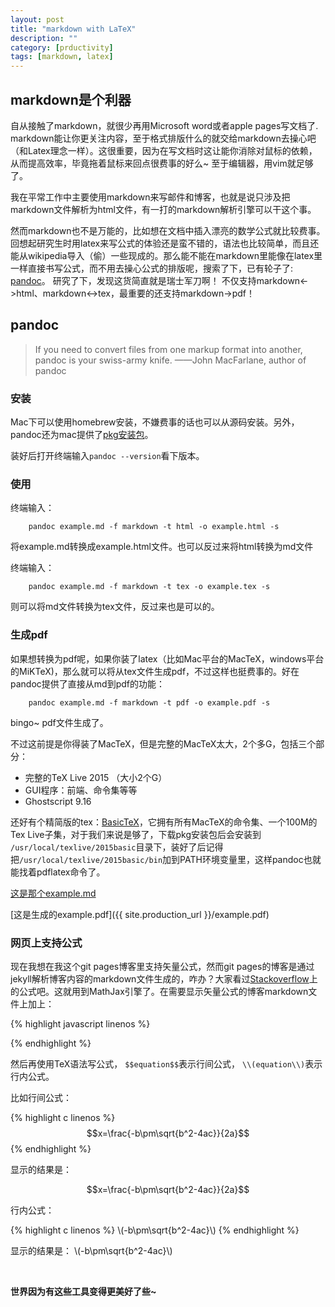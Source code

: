 ```yaml
---
layout: post
title: "markdown with LaTeX"
description: ""
category: [prductivity]
tags: [markdown, latex]
---
```

<script type="text/javascript" src="http://cdn.mathjax.org/mathjax/latest/MathJax.js?config=default" async></script>

## markdown是个利器
自从接触了markdown，就很少再用Microsoft word或者apple pages写文档了. markdown能让你更关注内容，至于格式排版什么的就交给markdown去操心吧（和Latex理念一样）。这很重要，因为在写文档时这让能你消除对鼠标的依赖，从而提高效率，毕竟拖着鼠标来回点很费事的好么~ 至于编辑器，用vim就足够了。

我在平常工作中主要使用markdown来写邮件和博客，也就是说只涉及把markdown文件解析为html文件，有一打的markdown解析引擎可以干这个事。

<!--more-->

然而markdown也不是万能的，比如想在文档中插入漂亮的数学公式就比较费事。回想起研究生时用latex来写公式的体验还是蛮不错的，语法也比较简单，而且还能从wikipedia导入（偷）一些现成的。那么能不能在markdown里能像在latex里一样直接书写公式，而不用去操心公式的排版呢，搜索了下，已有轮子了: [pandoc](http://pandoc.org/)。 研究了下，发现这货简直就是瑞士军刀啊！ 不仅支持markdown<->html、markdown<->tex，最重要的还支持markdown->pdf！

## pandoc
> If you need to convert files from one markup format into another, pandoc is your swiss-army knife.
——John MacFarlane, author of pandoc

### 安装
Mac下可以使用homebrew安装，不嫌费事的话也可以从源码安装。另外，pandoc还为mac提供了[pkg安装包](https://github.com/jgm/pandoc/releases/download/1.15.2/pandoc-1.15.2-osx.pkg)。

装好后打开终端输入`pandoc --version`看下版本。

### 使用
终端输入：

```>
	pandoc example.md -f markdown -t html -o example.html -s 
```

将example.md转换成example.html文件。也可以反过来将html转换为md文件

终端输入：

```>
	pandoc example.md -f markdown -t tex -o example.tex -s 
```

则可以将md文件转换为tex文件，反过来也是可以的。

### 生成pdf
如果想转换为pdf呢，如果你装了latex（比如Mac平台的MacTeX，windows平台的MiKTeX)，那么就可以将从tex文件生成pdf，不过这样也挺费事的。好在pandoc提供了直接从md到pdf的功能：

```>
	pandoc example.md -f markdown -t pdf -o example.pdf -s 
```

bingo~ pdf文件生成了。

不过这前提是你得装了MacTeX，但是完整的MacTeX太大，2个多G，包括三个部分：

- 完整的TeX Live 2015 （大小2个G）
- GUI程序：前端、命令集等等
- Ghostscript 9.16

还好有个精简版的tex：[BasicTeX](http://www.tug.org/mactex/morepackages.html)，它拥有所有MacTeX的命令集、一个100M的Tex Live子集，对于我们来说是够了，下载pkg安装包后会安装到 `/usr/local/texlive/2015basic`目录下，装好了后记得把`/usr/local/texlive/2015basic/bin`加到PATH环境变量里，这样pandoc也就能找着pdflatex命令了。

[这是那个example.md](http://mplewis.com/files/pandoc-md-latex/example.md)

[这是生成的example.pdf]({{ site.production_url }}/example.pdf)

### 网页上支持公式
现在我想在我这个git pages博客里支持矢量公式，然而git pages的博客是通过jekyll解析博客内容的markdown文件生成的，咋办？大家看过[Stackoverflow](http://stackoverflow.com/)上的公式吧。这就用到MathJax引擎了。在需要显示矢量公式的博客markdown文件上加上：

{% highlight javascript linenos %}
 <script type="text/javascript" src="http://cdn.mathjax.org/mathjax/latest/MathJax.js?config=default"></script>
{% endhighlight %}

然后再使用TeX语法写公式， `$$equation$$`表示行间公式， `\\(equation\\)`表示行内公式。

比如行间公式：

{% highlight c linenos %}
$$x=\frac{-b\pm\sqrt{b^2-4ac}}{2a}$$
{% endhighlight %}

显示的结果是：

$$x=\frac{-b\pm\sqrt{b^2-4ac}}{2a}$$

行内公式： 

{% highlight c linenos %}
\\(-b\pm\sqrt{b^2-4ac}\\)
{% endhighlight %}

显示的结果是： \\(-b\pm\sqrt{b^2-4ac}\\)

<br/>

**世界因为有这些工具变得更美好了些~**

